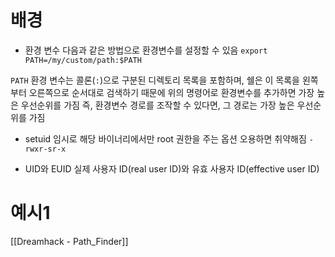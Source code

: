 # 배경
- 환경 변수
다음과 같은 방법으로 환경변수를 설정할 수 있음
`export PATH=/my/custom/path:$PATH`

`PATH` 환경 변수는 콜론(`:`)으로 구분된 디렉토리 목록을 포함하며, 
쉘은 이 목록을 왼쪽부터 오른쪽으로 순서대로 검색하기 때문에 
위의 명령어로 환경변수를 추가하면 가장 높은 우선순위를 가짐
즉, 환경변수 경로를 조작할 수 있다면, 그 경로는 가장 높은 우선순위를 가짐

- setuid
임시로 해당 바이너리에서만 root 권한을 주는 옵션
오용하면 취약해짐
`-rwxr-sr-x`

- UID와 EUID
실제 사용자 ID(real user ID)와 유효 사용자 ID(effective user ID)


# 예시1
[[Dreamhack - Path_Finder]]
